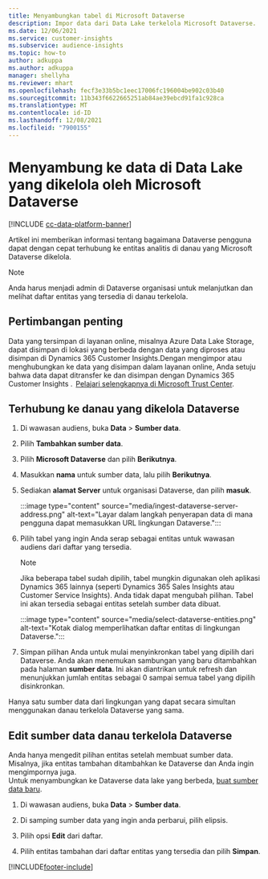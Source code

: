 ```yaml
---
title: Menyambungkan tabel di Microsoft Dataverse
description: Impor data dari Data Lake terkelola Microsoft Dataverse.
ms.date: 12/06/2021
ms.service: customer-insights
ms.subservice: audience-insights
ms.topic: how-to
author: adkuppa
ms.author: adkuppa
manager: shellyha
ms.reviewer: mhart
ms.openlocfilehash: fecf3e33b5bc1eec17006fc196004be902c03b40
ms.sourcegitcommit: 11b343f6622665251ab84ae39ebcd91fa1c928ca
ms.translationtype: MT
ms.contentlocale: id-ID
ms.lasthandoff: 12/08/2021
ms.locfileid: "7900155"
---
```

# <a name="connect-to-data-in-a-microsoft-dataverse-managed-data-lake"></a>Menyambung ke data di Data Lake yang dikelola oleh Microsoft Dataverse

[!INCLUDE [cc-data-platform-banner](../includes/cc-data-platform-banner.md)]

Artikel ini memberikan informasi tentang bagaimana Dataverse pengguna dapat dengan cepat terhubung ke entitas analitis di danau yang Microsoft Dataverse dikelola. 

> [!NOTE]
> Anda harus menjadi admin di Dataverse organisasi untuk melanjutkan dan melihat daftar entitas yang tersedia di danau terkelola.

## <a name="important-considerations"></a>Pertimbangan penting

Data yang tersimpan di layanan online, misalnya Azure Data Lake Storage, dapat disimpan di lokasi yang berbeda dengan data yang diproses atau disimpan di Dynamics 365 Customer Insights.Dengan mengimpor atau menghubungkan ke data yang disimpan dalam layanan online, Anda setuju bahwa data dapat ditransfer ke dan disimpan dengan Dynamics 365 Customer Insights .  [Pelajari selengkapnya di Microsoft Trust Center](https://www.microsoft.com/trust-center).

## <a name="connect-to-a-dataverse-managed-lake"></a>Terhubung ke danau yang dikelola Dataverse

1. Di wawasan audiens, buka **Data** > **Sumber data**.

2. Pilih **Tambahkan sumber data**.

3. Pilih **Microsoft Dataverse** dan pilih **Berikutnya**.

4. Masukkan **nama** untuk sumber data, lalu pilih **Berikutnya**. 

5. Sediakan **alamat Server** untuk organisasi Dataverse, dan pilih **masuk**.

   :::image type="content" source="media/ingest-dataverse-server-address.png" alt-text="Layar dalam langkah penyerapan data di mana pengguna dapat memasukkan URL lingkungan Dataverse.":::

6. Pilih tabel yang ingin Anda serap sebagai entitas untuk wawasan audiens dari daftar yang tersedia.    

   > [!NOTE]
   > Jika beberapa tabel sudah dipilih, tabel mungkin digunakan oleh aplikasi Dynamics 365 lainnya (seperti Dynamics 365 Sales Insights atau Customer Service Insights). Anda tidak dapat mengubah pilihan. Tabel ini akan tersedia sebagai entitas setelah sumber data dibuat.

   :::image type="content" source="media/select-dataverse-entities.png" alt-text="Kotak dialog memperlihatkan daftar entitas di lingkungan Dataverse.":::

7. Simpan pilihan Anda untuk mulai menyinkronkan tabel yang dipilih dari Dataverse. Anda akan menemukan sambungan yang baru ditambahkan pada halaman **sumber data**. Ini akan diantrikan untuk refresh dan menunjukkan jumlah entitas sebagai 0 sampai semua tabel yang dipilih disinkronkan.

Hanya satu sumber data dari lingkungan yang dapat secara simultan menggunakan danau terkelola Dataverse yang sama.

## <a name="edit-a-dataverse-managed-lake-data-source"></a>Edit sumber data danau terkelola Dataverse

Anda hanya mengedit pilihan entitas setelah membuat sumber data. Misalnya, jika entitas tambahan ditambahkan ke Dataverse dan Anda ingin mengimpornya juga.    
Untuk menyambungkan ke Dataverse data lake yang berbeda, [buat sumber data baru](#connect-to-a-dataverse-managed-lake).

1. Di wawasan audiens, buka **Data** > **Sumber data**.

2. Di samping sumber data yang ingin anda perbarui, pilih elipsis.

3. Pilih opsi **Edit** dari daftar.

4. Pilih entitas tambahan dari daftar entitas yang tersedia dan pilih **Simpan**.

[!INCLUDE[footer-include](../includes/footer-banner.md)]
